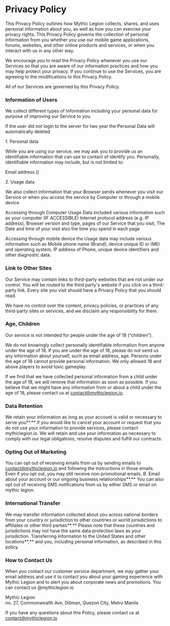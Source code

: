 # Privacy Policy

This Privacy Policy outlines how Mythic Legion collects, shares, and uses personal information about you, as well as how you can exercise your privacy rights. This Privacy Policy governs the collection of personal information from you whether you use our mobile game applications, forums, websites, and other online products and services, or when you interact with us in any other way.

We encourage you to read the Privacy Policy whenever you use our Services so that you are aware of our information practices and how you may help protect your privacy. If you continue to use the Services, you are agreeing to the modifications to this Privacy Policy.

All of our Services are governed by this Privacy Policy.

### **Information of Users**

We collect different types of Information including your personal data for purpose of improving our Service to you.

If the user did not login to the server for two year the Personal Data will automatically deleted

1\.      Personal data

While you are using our service, we may ask you to provide us an identifiable information that can use to contact of identify you. Personally, identifiable information may include, but is not limited to:

Email address ()

2\.      Usage data

We also collect information that your Browser sends whenever you visit our Service or when you access the service by Computer or through a mobile device

Accessing through Computer Usage Data included various information such as your computer (IF ACCESSIBLE) Internet protocol address (e.g. IP address), Browser version and type, pages of our Service that you visit, The Date and time of your visit also the time you spend in each page

Accessing through mobile device the Usage data may include various information such as Mobile phone name (Brand), device unique ID or IMEI and operating system, IP address of Phone, unique device identifiers and other diagnostic data.

### **Link to Other Sites**

Our Service may contain links to third-party websites that are not under our control. You will be routed to the third party's website if you click on a third-party link. Every site you visit should have a Privacy Policy that you should read.

We have no control over the content, privacy policies, or practices of any third-party sites or services, and we disclaim any responsibility for them.

### **Age, Children**

Our service is not intended for people under the age of 18 (“children”).

We do not knowingly collect personally identifiable information from anyone under the age of 18. If you are under the age of 18, please do not send us any information about yourself, such as email address, age. Persons under the age of 18 cannot provide personal information. We only allowed 18 and above players to avoid toxic gameplay.

If we find that we have collected personal information from a child under the age of 18, we will remove that information as soon as possible. If you believe that we might have any information from or about a child under the age of 18, please contact us at contact@mythiclegion.io.

### **Data Retention**

We retain your information as long as your account is valid or necessary to serve you**.** If you would like to cancel your account or request that you do not use your information to provide services, please contact mythiclegion.io. We will retain and use your information as necessary to comply with our legal obligations, resolve disputes and fulfill our contracts.

### **Opting Out of Marketing**

You can opt out of receiving emails from us by sending emails to contact@mythiclegion.io and following the instructions in those emails. Even if you opt out, you may still receive non-promotional emails. B. Email about your account or our ongoing business relationships**.** You can also opt out of receiving SMS notifications from us by either SMS or email on mythic legion.

### **International Transfer**

We may transfer information collected about you across national borders from your country or jurisdiction to other countries or world jurisdictions to affiliates or other third parties**.** Please note that these countries and jurisdictions may not have the same data protection laws as your jurisdiction. Transferring information to the United States and other locations**,** and you, including personal information, as described in this policy.

### **How to Contact Us**

When you contact our customer service department, we may gather your email address and use it to contact you about your gaming experience with Mythic Legion and to alert you about corporate news and promotions. You can contact us @mythiclegion.io

Mythic Legion\
no. 27, Commonwealth Ave, Diliman, Quezon City, Metro Manila

If you have any questions about this Policy, please contact us at contact@mythiclegion.io

&#x20;


